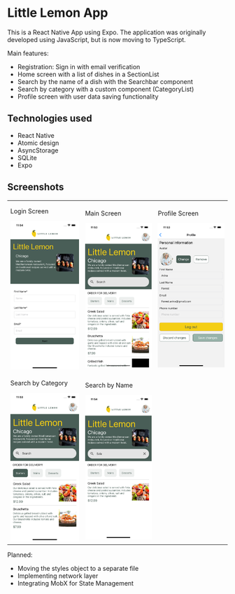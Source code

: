 # Little Lemon App

This is a React Native App using Expo.
The application was originally developed using JavaScript, but is now moving to TypeScript.

Main features:

- Registration: Sign in with email verification
- Home screen with a list of dishes in a SectionList
- Search by the name of a dish with the Searchbar component
- Search by category with a custom component (CategoryList)
- Profile screen with user data saving functionality

## Technologies used

- React Native
- Atomic design
- AsyncStorage
- SQLite
- Expo

## Screenshots

<table>
  <tr>
    <td>
      <p>Login Screen</p>
      <img src="./little-lemon/assets/screenshots/login.png" alt="Login screen" title="Login screen" width="200px"/>
    </td>
    <td>
      <p>Main Screen</p>
      <img src="./little-lemon/assets/screenshots/main.png" alt="Main screen" title="Main screen" width="200px"/>
    </td>
    <td>
      <p>Profile Screen</p>
      <img src="./little-lemon/assets/screenshots/profile.png" alt="Profile screen" title="Profile screen" width="200px"/>
    </td>
  </tr>
  <tr>
    <td>
      <p>Search by Category</p>
      <img src="./little-lemon/assets/screenshots/searchCategory.png" alt="Search by category" title="Search by category" width="200px"/>
    </td>
    <td>
      <p>Search by Name</p>
      <img src="./little-lemon/assets/screenshots/search.png" alt="Search" title="Search by name" width="200px"/>
    </td>
  </tr>
</table>

Planned:

- Moving the styles object to a separate file
- Implementing network layer
- Integrating MobX for State Management
